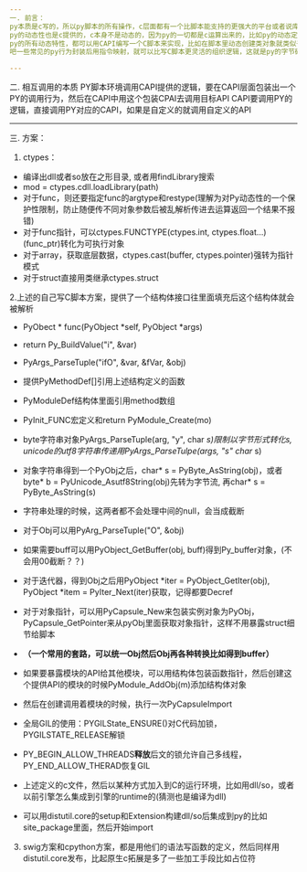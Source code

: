 ```yaml
---
一. 前言：
py本质是c写的，所以py脚本的所有操作，c层面都有一个比脚本能支持的更强大的平台或者说库  
py的动态性也是c提供的，c本身不是动态的，因为py的一切都是c运算出来的，比如py的动态定义其实是创建类对象，在虚拟机运行的时候会执行**定义运算**  
py的所有动态特性，都可以用CAPI编写一个C脚本来实现，比如在脚本里动态创建类对象就类似于py启动时候虚拟机对所有类对象的编译和创建  
吧一些常见的py行为封装后用指令映射，就可以比写C脚本更灵活的组织逻辑，这就是py的字节码的思路  

---
```

二. 相互调用的本质
PY脚本环境调用CAPI提供的逻辑，要在CAPI层面包装出一个PY的调用行为，然后在CAPI中用这个包装CPAI去调用目标API
CAPI要调用PY的逻辑，直接调用PY对应的CAPI，如果是自定义的就调用自定义的API

---
三. 方案：
1. ctypes：
- 编译出dll或者so放在之形目录, 或者用findLibrary搜索
- mod = ctypes.cdll.loadLibrary(path)
- 对于func，则还要指定func的argtype和restype(理解为对Py动态性的一个保护性限制，防止随便传不同对象参数后被乱解析传进去运算返回一个结果不报错)
- 对于func指针，可以ctypes.FUNCTYPE(ctypes.int, ctypes.float...)(func_ptr)转化为可执行对象
- 对于array，获取底层数据，ctypes.cast(buffer, ctypes.pointer)强转为指针模式
- 对于struct直接用类继承ctypes.struct

2.上述的自己写C脚本方案，提供了一个结构体接口往里面填充后这个结构体就会被解析
- PyObect * func(PyObject *self, PyObject *args)
- return Py_BuildValue("i", &var)
- PyArgs_ParseTuple("ifO", &var, &fVar, &obj)
- 提供PyMethodDef[]引用上述结构定义的函数
- PyModuleDef结构体里面引用method数组
- PyInit_FUNC宏定义和return PyModule_Create(mo)

- byte字符串对象PyArgs_ParseTuple(arg, "y", char *s)限制以字节形式转化s, unicode的utf8字符串传递用PyArgs_ParseTulpe(args, "s" char* s)
- 对象字符串得到一个PyObj之后，char* s = PyByte_AsString(obj)，或者byte* b = PyUnicode_Asutf8String(obj)先转为字节流, 再char* s = PyByte_AsString(s)
- 字符串处理的时候，这两者都不会处理中间的null，会当成截断

- 对于Obj可以用PyArg_ParseTuple("O", &obj)
- 如果需要buff可以用PyObject_GetBuffer(obj, buff)得到Py_buffer对象，(不会用00截断？？)

- 对于迭代器，得到Obj之后用PyObject *iter = PyObject_GetIter(obj), PyObject *item = PyIter_Next(iter)获取，记得都要Decref
  
- 对于对象指针，可以用PyCapsule_New来包装实例对象为PyObj，PyCapsule_GetPointer来从pyObj里面获取对象指针，这样不用暴露struct细节给脚本
  
- **（一个常用的套路，可以统一Obj然后Obj再各种转换比如得到buffer）**

- 如果要暴露模块的API给其他模块，可以用结构体包装函数指针，然后创建这个提供API的模块的时候PyModule_AddObj(m)添加结构体对象
- 然后在创建调用着模块的时候，执行一次PyCapsuleImport

- 全局GIL的使用：PYGILState_ENSURE()对C代码加锁，PYGILSTATE_RELEASE解锁
- PY_BEGIN_ALLOW_THREADS**释放**后文的锁允许自己多线程，PY_END_ALLOW_THERAD恢复GIL

- 上述定义的c文件，然后以某种方式加入到C的运行环境，比如用dll/so，或者以前引擎怎么集成到引擎的runtime的(猜测也是编译为dll)
- 可以用distutil.core的setup和Extension构建dll/so后集成到py的比如site_package里面，然后开始import

3. swig方案和cpython方案，都是用他们的语法写函数的定义，然后同样用distutil.core发布，比起原生c拓展是多了一些加工手段比如占位符

